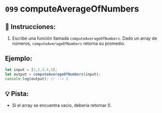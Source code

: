 # `099` computeAverageOfNumbers

## 📝 Instrucciones: 

1. Escribe una función llamada `computeAverageOfNumbers`. Dado un array de números, `computeAverageOfNumbers` retorna su promedio. 


## Ejemplo:

```js
let input = [1,2,3,4,5];
let output = computeAverageOfNumbers(input);
console.log(output); // --> 3
```

## 💡 Pista:

+ Si el array se encuentra vacio, debería retornar 0.
